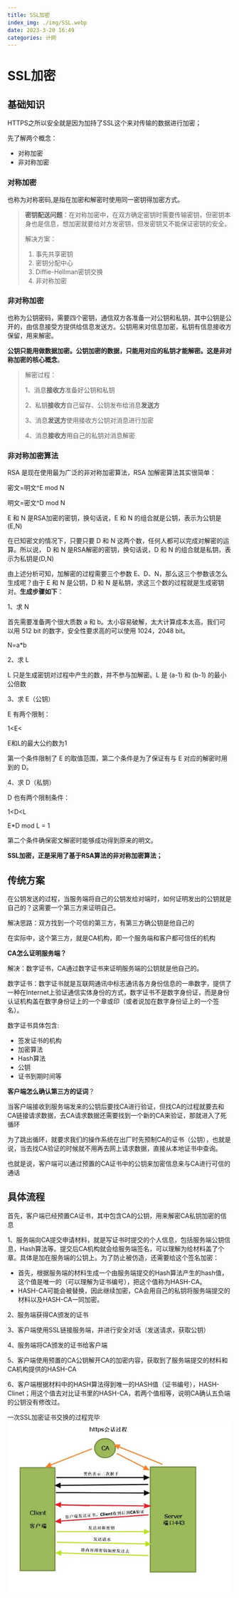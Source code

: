 ```yaml
---
title: SSL加密
index_img: ./img/SSL.webp
date: 2023-3-20 16:49
categories: 计网
---
```


# SSL加密

## 基础知识

HTTPS之所以安全就是因为加持了SSL这个来对传输的数据进行加密；

先了解两个概念：

- 对称加密
- 非对称加密

### 对称加密

也称为对称密码,是指在加密和解密时使用同一密钥得加密方式。

> **密钥配送问题**：在对称加密中，在双方确定密钥时需要传输密钥，但密钥本身也是信息，想加密就要给对方发密钥，但发密钥又不能保证密钥的安全。
>
> 解决方案：
>
> 1. 事先共享密钥
> 2. 密钥分配中心
> 3. Diffie-Hellman密钥交换
> 4. 非对称加密

### 非对称加密

也称为公钥密码，需要四个密钥，通信双方各准备一对公钥和私钥，其中公钥是公开的，由信息接受方提供给信息发送方。公钥用来对信息加密，私钥有信息接收方保留，用来解密。

**公钥只能用做数据加密。公钥加密的数据，只能用对应的私钥才能解密。这是非对称加密的核心概念**。

> 解密过程：
>
> 1、消息**接收方**准备好公钥和私钥
>
> 2、私钥**接收方**自己留存、公钥发布给消息**发送方**
>
> 3、消息**发送方**使用接收方公钥对消息进行加密
>
> 4、消息**接收方**用自己的私钥对消息解密

### 非对称加密算法

RSA 是现在使用最为广泛的非对称加密算法，RSA 加解密算法其实很简单：

密文=明文^E mod N

明文=密文^D mod N

E 和 N 是RSA加密的密钥，换句话说，E 和 N 的组合就是公钥，表示为公钥是(E,N)

在已知密文的情况下，只要只要 D 和 N 这两个数，任何人都可以完成对解密的运算。所以说， D 和 N 是RSA解密的密钥，换句话说，D 和 N 的组合就是私钥，表示为私钥是(D,N)

由上述分析可知，加解密的过程需要三个参数 E、D、N，那么这三个参数该怎么生成呢？由于 E 和 N 是公钥，D 和 N 是私钥，求这三个数的过程就是生成密钥对。**生成步骤如下**：

1、求 N

首先需要准备两个很大质数 a 和 b。太小容易破解，太大计算成本太高。我们可以用 512 bit 的数字，安全性要求高的可以使用 1024，2048 bit。

N=a*b

2、求 L

L 只是生成密钥对过程中产生的数，并不参与加解密。L 是 (a-1) 和 (b-1) 的最小公倍数

3、求 E（公钥）

E 有两个限制：

1<E<

E和L的最大公约数为1

第一个条件限制了 E 的取值范围，第二个条件是为了保证有与 E 对应的解密时用到的 D。

4、求 D（私钥）

D 也有两个限制条件：

1<D<L

E*D mod L = 1

第二个条件确保密文解密时能够成功得到原来的明文。

**SSL加密，正是采用了基于RSA算法的非对称加密算法；**

## 传统方案

在公钥发送的过程，当服务端将自己的公钥发给对端时，如何证明发出的公钥就是自己的？这需要一个第三方来证明自己。

解决思路：双方找到一个可信的第三方，有第三方确公钥是他自己的

在实际中，这个第三方，就是CA机构，即一个服务端和客户都可信任的机构

**CA怎么证明服务端？**

解决：数字证书，CA通过数字证书来证明服务端的公钥就是他自己的。

数字证书：数字证书就是互联网通讯中标志通讯各方身份信息的一串数字，提供了一种在Internet上验证通信实体身份的方式，数字证书不是数字身份证，而是身份认证机构盖在数字身份证上的一个章或印（或者说加在数字身份证上的一个签名）。

数字证书具体包含:

- 签发证书的机构
- 加密算法
- Hash算法
- 公钥
- 证书到期时间等

**客户端怎么确认第三方的证词**？

当客户端接收到服务端发来的公钥后要找CA进行验证，但找CA的过程就要去和CA链接请求数据，去CA请求数据还需要找到一个新的CA来验证，那就进入了死循环

为了跳出循环，就要求我们的操作系统在出厂时先预制CA的证书（公钥），也就是说，当去找CA验证的时候就不用再去网上请求数据，直接从本地证书中查询。

也就是说，客户端可以通过预置的CA证书中的公钥来加密信息来与CA进行可信的通话

## 具体流程

首先，客户端已经预置CA证书，其中包含CA的公钥，用来解密CA私钥加密的信息

1、服务端向CA提交申请材料，就是写证书时提交的个人信息，包括服务端公钥信息，Hash算法等。提交后CA机构就会给服务端签名，可以理解为给材料盖了个章。具体是加在服务端的公钥上。为了防止被仿造，还需要给这个签名加密：

- 首先，根据服务端的材料生成一个由服务端提交的Hash算法产生的hash值，这个值是唯一的（可以理解为证书编号），把这个值称为HASH-CA。
- HASH-CA可能会被替换，因此继续加密，CA会用自己的私钥将服务端提交的材料以及HASH-CA一同加密。

2、服务端获得CA颁发的证书

3、客户端使用SSL链接服务端，并进行安全对话（发送请求，获取公钥）

4、服务端将CA颁发的证书给客户端

5、客户端使用预置的CA公钥解开CA的加密内容，获取到了服务端提交的材料和CA机构提供的HASH-CA

6、客户端根据材料中的HASH算法得到唯一的HASH值（证书编号），HASH-Clinet；用这个值去对比证书里的HASH-CA，若两个值相等，说明CA确认五负端的公钥没有修改过。

一次SSL加密证书交换的过程完毕
![](../img/CA.webp)